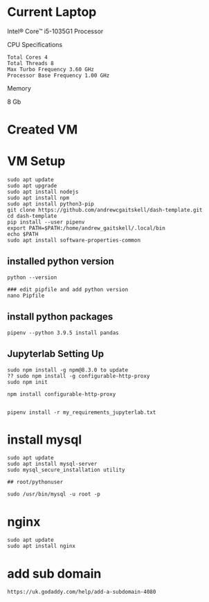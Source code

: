 # Current Laptop

Intel® Core™ i5-1035G1 Processor

CPU Specifications

    Total Cores 4
    Total Threads 8
    Max Turbo Frequency 3.60 GHz
    Processor Base Frequency 1.00 GHz
    
Memory

  8 Gb
  
# Created VM

# VM Setup

    sudo apt update
    sudo apt upgrade
    sudo apt install nodejs
    sudo apt install npm
    sudo apt install python3-pip
    git clone https://github.com/andrewcgaitskell/dash-template.git
    cd dash-template
    pip install --user pipenv
    export PATH=$PATH:/home/andrew_gaitskell/.local/bin
    echo $PATH
    sudo apt install software-properties-common
    
## installed python version

    python --version
    
    ### edit pipfile and add python version
    nano Pipfile
    
## install python packages

    pipenv --python 3.9.5 install pandas
    
## Jupyterlab Setting Up

    sudo npm install -g npm@8.3.0 to update
    ?? sudo npm install -g configurable-http-proxy
    sudo npm init
  
    npm install configurable-http-proxy

  
    pipenv install -r my_requirements_jupyterlab.txt
  
  
# install mysql

    sudo apt update
    sudo apt install mysql-server
    sudo mysql_secure_installation utility
    
    ## root/pythonuser
    
    sudo /usr/bin/mysql -u root -p

# nginx

    sudo apt update
    sudo apt install nginx
    
# add sub domain

    https://uk.godaddy.com/help/add-a-subdomain-4080
    

    
